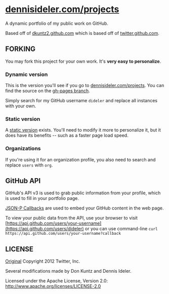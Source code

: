 # [dennisideler.com/projects](http://dideler.github.com/projects)

A dynamic portfolio of my public work on GitHub.

Based off of [dkuntz2.github.com](http://dkuntz2.github.com/)
which is based off of [twitter.github.com](http://twitter.github.com/).

## FORKING

You may fork this project for your own work. It's **very easy to personalize**.

### Dynamic version

This is the version you'll see if you go to
[dennisideler.com/projects](http://dideler.github.com/projects).
You can find the source on the
[gh-pages branch](https://github.com/dideler/projects/tree/gh-pages).


Simply search for my GitHub username `dideler` and replace all instances with your own.

### Static version

A [static version](https://github.com/dideler/projects/tree/static)
exists. You'll need to modify it more to personalize it, but it does have its
benefits -- such as a faster page load speed.

### Organizations

If you're using it for an organization profile, you also need to search and replace
`users` with `org`.

## GitHub API

GitHub's API v3 is used to grab public information from your profile, which is used to fill in your portfolio page.

[JSON-P Callbacks](http://developer.github.com/v3/#json-p-callbacks) are used to embed your GitHub content in the web page.

To view your public data from the API, use your browser to visit [https://api.github.com/users/your-username](https://api.github.com/users/dideler)
or you can use command-line `curl https://api.github.com/users/your-username?callback`

## LICENSE

[Original](https://github.com/twitter/twitter.github.com) Copyright 2012 Twitter, Inc.

Several modifications made by Don Kuntz and Dennis Ideler.

Licensed under the Apache License, Version 2.0: http://www.apache.org/licenses/LICENSE-2.0
